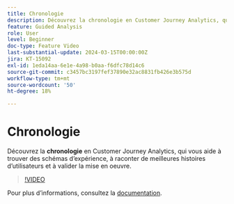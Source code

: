 ```yaml
---
title: Chronologie
description: Découvrez la chronologie en Customer Journey Analytics, qui vous aide à rechercher des schémas d’expérience, à raconter de meilleures histoires d’utilisateurs et à valider la mise en oeuvre.
feature: Guided Analysis
role: User
level: Beginner
doc-type: Feature Video
last-substantial-update: 2024-03-15T00:00:00Z
jira: KT-15092
exl-id: 1eda14aa-6e1e-4a98-b0aa-f6dfc78d14c6
source-git-commit: c3457bc3197fef37890e32ac8831fb426e3b575d
workflow-type: tm+mt
source-wordcount: '50'
ht-degree: 18%

---
```


# Chronologie

Découvrez la **chronologie** en Customer Journey Analytics, qui vous aide à trouver des schémas d’expérience, à raconter de meilleures histoires d’utilisateurs et à valider la mise en oeuvre.

>[!VIDEO](https://video.tv.adobe.com/v/3427810/?learn=on)

Pour plus dʼinformations, consultez la [documentation](https://experienceleague.adobe.com/fr/docs/analytics-platform/using/guided-analysis/streams/timeline).
